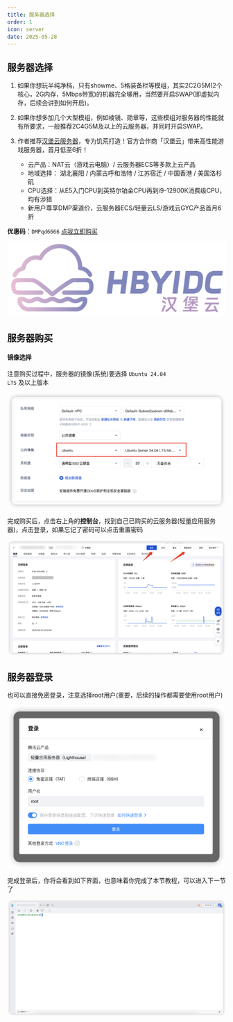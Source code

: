 ```yaml
---
title: 服务器选择
order: 1
icon: server
date: 2025-05-28
---
```


## 服务器选择

1. 如果你想玩半纯净档，只有showme、5格装备栏等模组，其实2C2G5M(2个核心，2G内存，5Mbps带宽)的机器完全够用，当然要开启SWAP(即虚拟内存，后续会讲到如何开启)。

2. 如果你想多加几个大型模组，例如棱镜、勋章等，这些模组对服务器的性能就有所要求，一般推荐2C4G5M及以上的云服务器，并同时开启SWAP。

3. 作者推荐[汉堡云服务器](https://hbyidc.com/recommend/OKkxTzgMP6k7)，专为饥荒打造！官方合作商「汉堡云」带来高性能游戏服务器，首月低至6折！

   - 云产品：NAT云（游戏云电脑）/ 云服务器ECS等多款上云产品
   - 地域选择： 湖北襄阳 / 内蒙古呼和浩特 / 江苏宿迁 / 中国香港 / 美国洛杉矶
   - CPU选择：从E5入门CPU到英特尔铂金CPU再到i9-12900K消费级CPU，均有涉猎
   - 新用户尊享DMP渠道价，云服务器ECS/轻量云LS/游戏云GYC产品首月6折

**优惠码**：`DMPqd6666` [点我立即购买](https://hbyidc.com/recommend/OKkxTzgMP6k7)

[![作者推荐](assets/server/hbyidc.png)](https://hbyidc.com/recommend/OKkxTzgMP6k7)


## 服务器购买

#### 镜像选择
注意购买过程中，服务器的镜像(系统)要选择 <code>Ubuntu 24.04 LTS</code> 及以上版本

![镜像选择](./assets/server/system.png)

完成购买后，点击右上角的<strong>控制台</strong>，找到自己已购买的云服务器(轻量应用服务器)，点击登录，如果忘记了密码可以点击重置密码

![管理页面](./assets/server/dashboard.png)

## 服务器登录
也可以直接免密登录，注意选择root用户(重要，后续的操作都需要使用root用户)

![登录](./assets/server/login.png)

完成登录后，你将会看到如下界面，也意味着你完成了本节教程，可以进入下一节了

![终端](./assets/server/terminal.png)
